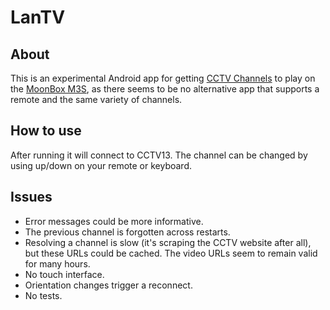 # LanTV

## About

This is an experimental Android app for getting [CCTV Channels](http://tv.cctv.com/live/) to play on the [MoonBox M3S](http://www.moonbox.hk/m3s.html), as there seems to be no alternative app that supports a remote and the same variety of channels.

## How to use

After running it will connect to CCTV13.  The channel can be changed by using up/down on your remote or keyboard.

## Issues

- Error messages could be more informative.
- The previous channel is forgotten across restarts.
- Resolving a channel is slow (it's scraping the CCTV website after all), but these URLs could be cached.  The video URLs seem to remain valid for many hours.
- No touch interface.
- Orientation changes trigger a reconnect.
- No tests.
